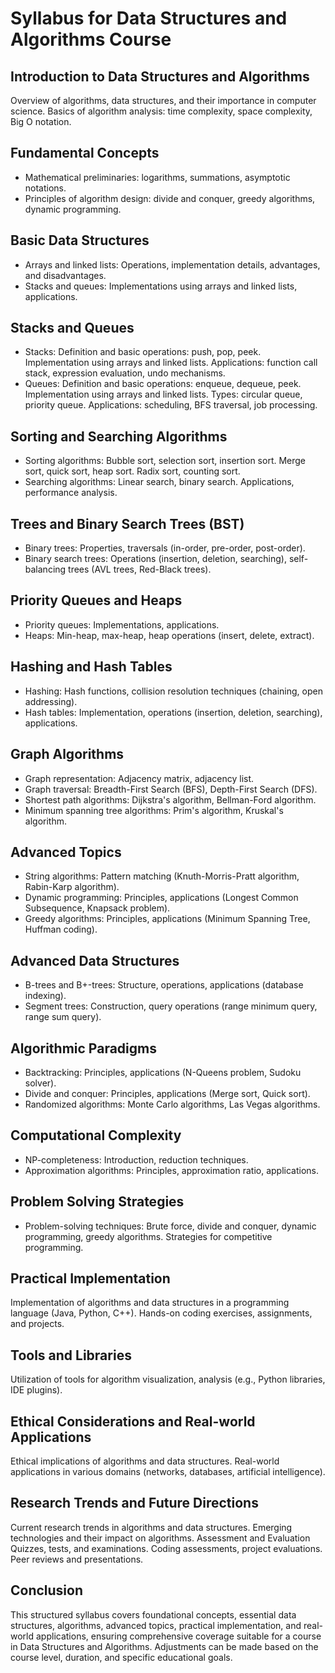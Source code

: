 # Syllabus for Data Structures and Algorithms Course
## Introduction to Data Structures and Algorithms
Overview of algorithms, data structures, and their importance in computer science.
Basics of algorithm analysis: time complexity, space complexity, Big O notation.
## Fundamental Concepts
- Mathematical preliminaries: logarithms, summations, asymptotic notations.
- Principles of algorithm design: divide and conquer, greedy algorithms, dynamic programming.
## Basic Data Structures
- Arrays and linked lists:
     Operations, implementation details, advantages, and disadvantages.
- Stacks and queues:
    Implementations using arrays and linked lists, applications.
## Stacks and Queues
- Stacks:
Definition and basic operations: push, pop, peek.
Implementation using arrays and linked lists.
Applications: function call stack, expression evaluation, undo mechanisms.
- Queues:
Definition and basic operations: enqueue, dequeue, peek.
Implementation using arrays and linked lists.
Types: circular queue, priority queue.
Applications: scheduling, BFS traversal, job processing.
## Sorting and Searching Algorithms
- Sorting algorithms:
Bubble sort, selection sort, insertion sort.
Merge sort, quick sort, heap sort.
Radix sort, counting sort.
- Searching algorithms:
Linear search, binary search.
Applications, performance analysis.
## Trees and Binary Search Trees (BST)
- Binary trees:
Properties, traversals (in-order, pre-order, post-order).
- Binary search trees:
Operations (insertion, deletion, searching), self-balancing trees (AVL trees, Red-Black trees).
## Priority Queues and Heaps
- Priority queues:
 Implementations, applications.
- Heaps:
Min-heap, max-heap, heap operations (insert, delete, extract).
## Hashing and Hash Tables
- Hashing:
Hash functions, collision resolution techniques (chaining, open addressing).
- Hash tables:
Implementation, operations (insertion, deletion, searching), applications.
## Graph Algorithms
- Graph representation:
Adjacency matrix, adjacency list.
- Graph traversal:
Breadth-First Search (BFS), Depth-First Search (DFS).
- Shortest path algorithms:
Dijkstra's algorithm, Bellman-Ford algorithm.
- Minimum spanning tree algorithms:
Prim's algorithm, Kruskal's algorithm.
## Advanced Topics
- String algorithms:
Pattern matching (Knuth-Morris-Pratt algorithm, Rabin-Karp algorithm).
- Dynamic programming:
Principles, applications (Longest Common Subsequence, Knapsack problem).
- Greedy algorithms:
Principles, applications (Minimum Spanning Tree, Huffman coding).
## Advanced Data Structures
- B-trees and B+-trees:
Structure, operations, applications (database indexing).
- Segment trees:
Construction, query operations (range minimum query, range sum query).
## Algorithmic Paradigms
- Backtracking:
Principles, applications (N-Queens problem, Sudoku solver).
- Divide and conquer:
Principles, applications (Merge sort, Quick sort).
- Randomized algorithms:
Monte Carlo algorithms, Las Vegas algorithms.
## Computational Complexity
- NP-completeness:
Introduction, reduction techniques.
- Approximation algorithms:
Principles, approximation ratio, applications.
## Problem Solving Strategies
- Problem-solving techniques:
Brute force, divide and conquer, dynamic programming, greedy algorithms.
Strategies for competitive programming.
## Practical Implementation
Implementation of algorithms and data structures in a programming language (Java, Python, C++).
Hands-on coding exercises, assignments, and projects.
## Tools and Libraries
Utilization of tools for algorithm visualization, analysis (e.g., Python libraries, IDE plugins).
## Ethical Considerations and Real-world Applications
Ethical implications of algorithms and data structures.
Real-world applications in various domains (networks, databases, artificial intelligence).
## Research Trends and Future Directions
Current research trends in algorithms and data structures.
Emerging technologies and their impact on algorithms.
Assessment and Evaluation
Quizzes, tests, and examinations.
Coding assessments, project evaluations.
Peer reviews and presentations.
## Conclusion
This structured syllabus covers foundational concepts, essential data structures, algorithms, advanced topics, practical implementation, and real-world applications, ensuring comprehensive coverage suitable for a course in Data Structures and Algorithms. Adjustments can be made based on the course level, duration, and specific educational goals.